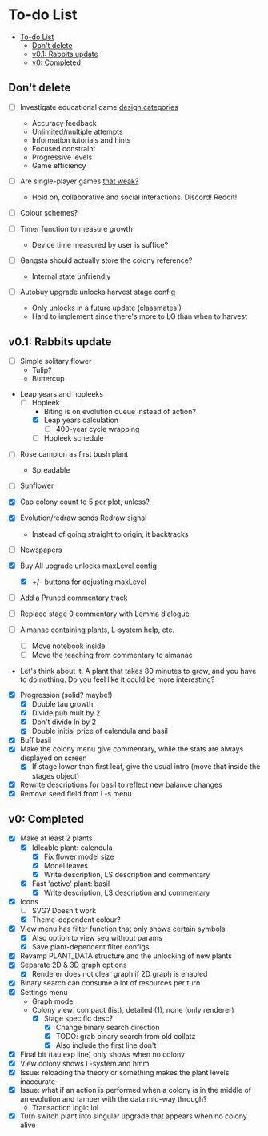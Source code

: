 # To-do List

- [To-do List](#to-do-list)
  - [Don't delete](#dont-delete)
  - [v0.1: Rabbits update](#v01-rabbits-update)
  - [v0: Completed](#v0-completed)

## Don't delete

- [ ] Investigate educational game [design categories](https://www.sciencedirect.com/science/article/abs/pii/S0747563218304771)
  - Accuracy feedback
  - Unlimited/multiple attempts
  - Information tutorials and hints
  - Focused constraint
  - Progressive levels
  - Game efficiency

- [ ] Are single-player games [that weak?](https://www.sciencedirect.com/science/article/abs/pii/S0360131522002214)
  - Hold on, collaborative and social interactions. Discord! Reddit!

- [ ] Colour schemes?
- [ ] Timer function to measure growth
  - Device time measured by user is suffice?

- [ ] Gangsta should actually store the colony reference?
  - Internal state unfriendly

- [ ] Autobuy upgrade unlocks harvest stage config
  - Only unlocks in a future update (classmates!)
  - Hard to implement since there's more to LG than when to harvest

## v0.1: Rabbits update

- [ ] Simple solitary flower
  - Tulip?
  - Buttercup
- Leap years and hopleeks
  - [ ] Hopleek
    - Biting is on evolution queue instead of action?
    - [x] Leap years calculation
      - [ ] 400-year cycle wrapping
    - [ ] Hopleek schedule
- [ ] Rose campion as first bush plant
  - Spreadable
- [ ] Sunflower
- [x] Cap colony count to 5 per plot, unless?

- [x] Evolution/redraw sends Redraw signal
  - Instead of going straight to origin, it backtracks

- [ ] Newspapers

- [x] Buy All upgrade unlocks maxLevel config
  - [x] +/- buttons for adjusting maxLevel

- [ ] Add a Pruned commentary track
- [ ] Replace stage 0 commentary with Lemma dialogue
- [ ] Almanac containing plants, L-system help, etc.
  - [ ] Move notebook inside
  - [ ] Move the teaching from commentary to almanac

- Let's think about it. A plant that takes 80 minutes to grow, and you have to
do nothing. Do you feel like it could be more interesting?

- [x] Progression (solid? maybe!)
  - [x] Double tau growth
  - [x] Divide pub mult by 2
  - [x] Don't divide ln by 2
  - [x] Double initial price of calendula and basil

- [x] Buff basil
- [x] Make the colony menu give commentary, while the stats are always displayed on screen
  - [x] If stage lower than first leaf, give the usual intro (move that inside the stages object)
- [x] Rewrite descriptions for basil to reflect new balance changes
- [x] Remove seed field from L-s menu

## v0: Completed

- [x] Make at least 2 plants
  - [x] Idleable plant: calendula
    - [x] Fix flower model size
    - [x] Model leaves
    - [x] Write description, LS description and commentary
  - [x] Fast 'active' plant: basil
    - [x] Write description, LS description and commentary
- [x] Icons
  - [ ] SVG? Doesn't work
  - [x] Theme-dependent colour?
- [x] View menu has filter function that only shows certain symbols
  - [x] Also option to view seq without params
  - [x] Save plant-dependent filter configs
- [x] Revamp PLANT_DATA structure and the unlocking of new plants
- [x] Separate 2D & 3D graph options
  - [x] Renderer does not clear graph if 2D graph is enabled
- [x] Binary search can consume a lot of resources per turn
- [x] Settings menu
  - Graph mode
  - Colony view: compact (list), detailed (1), none (only renderer)
    - [x] Stage specific desc?
      - [x] Change binary search direction
      - [x] TODO: grab binary search from old collatz
      - [x] Also include the first line don't 
- [x] Final bit (tau exp line) only shows when no colony
- [x] View colony shows L-system and hmm
- [x] Issue: reloading the theory or something makes the plant levels inaccurate
- [x] Issue: what if an action is performed when a colony is in the middle of an
evolution and tamper with the data mid-way through?
  - Transaction logic lol
- [x] Turn switch plant into singular upgrade that appears when no colony alive
